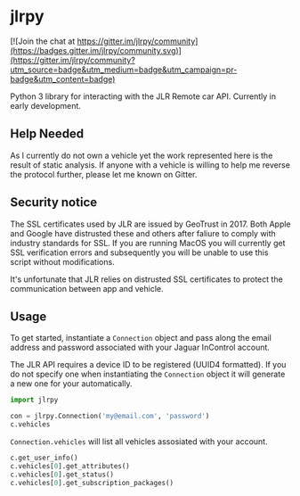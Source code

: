 # jlrpy

[![Join the chat at https://gitter.im/jlrpy/community](https://badges.gitter.im/jlrpy/community.svg)](https://gitter.im/jlrpy/community?utm_source=badge&utm_medium=badge&utm_campaign=pr-badge&utm_content=badge)

Python 3 library for interacting with the JLR Remote car API. Currently in early development.

## Help Needed
As I currently do not own a vehicle yet the work represented here is the result of static analysis. If anyone with a vehicle is willing to help me reverse the protocol further, please let me known on Gitter.

## Security notice
The SSL certificates used by JLR are issued by GeoTrust in 2017. Both Apple and Google have distrusted these and others after faliure to comply with industry standards for SSL. If you are running MacOS you will currently get SSL verification errors and subsequently you will be unable to use this script without modifications.

It's unfortunate that JLR relies on distrusted SSL certificates to protect the communication between app and vehicle.

## Usage
To get started, instantiate a `Connection` object and pass along the email address and password associated with your Jaguar InControl account.

The JLR API requires a device ID to be registered (UUID4 formatted). If you do not specify one when instantiating the `Connection` object it will generate a new one for your automatically. 

```python
import jlrpy

con = jlrpy.Connection('my@email.com', 'password')
c.vehicles
```

`Connection.vehicles` will list all vehicles assosiated with your account.

```python
c.get_user_info()
c.vehicles[0].get_attributes()
c.vehicles[0].get_status()
c.vehicles[0].get_subscription_packages()
```
